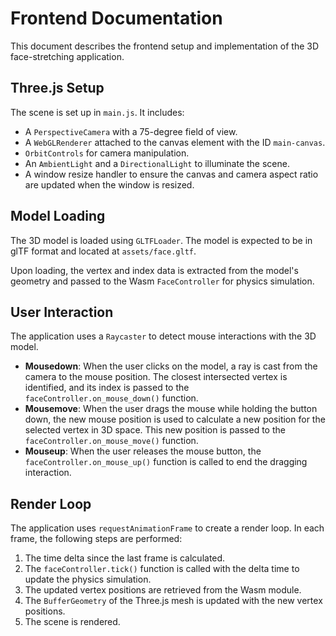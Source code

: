 # Frontend Documentation

This document describes the frontend setup and implementation of the 3D face-stretching application.

## Three.js Setup

The scene is set up in `main.js`. It includes:
- A `PerspectiveCamera` with a 75-degree field of view.
- A `WebGLRenderer` attached to the canvas element with the ID `main-canvas`.
- `OrbitControls` for camera manipulation.
- An `AmbientLight` and a `DirectionalLight` to illuminate the scene.
- A window resize handler to ensure the canvas and camera aspect ratio are updated when the window is resized.

## Model Loading

The 3D model is loaded using `GLTFLoader`. The model is expected to be in glTF format and located at `assets/face.gltf`.

Upon loading, the vertex and index data is extracted from the model's geometry and passed to the Wasm `FaceController` for physics simulation.

## User Interaction

The application uses a `Raycaster` to detect mouse interactions with the 3D model.

- **Mousedown**: When the user clicks on the model, a ray is cast from the camera to the mouse position. The closest intersected vertex is identified, and its index is passed to the `faceController.on_mouse_down()` function.
- **Mousemove**: When the user drags the mouse while holding the button down, the new mouse position is used to calculate a new position for the selected vertex in 3D space. This new position is passed to the `faceController.on_mouse_move()` function.
- **Mouseup**: When the user releases the mouse button, the `faceController.on_mouse_up()` function is called to end the dragging interaction.

## Render Loop

The application uses `requestAnimationFrame` to create a render loop. In each frame, the following steps are performed:
1. The time delta since the last frame is calculated.
2. The `faceController.tick()` function is called with the delta time to update the physics simulation.
3. The updated vertex positions are retrieved from the Wasm module.
4. The `BufferGeometry` of the Three.js mesh is updated with the new vertex positions.
5. The scene is rendered.
